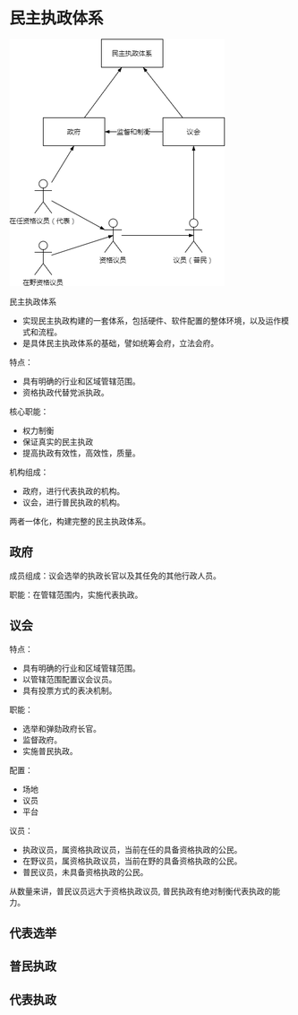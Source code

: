 # 民主执政体系
![democracy-architecture-diagram](democracy-architecture.png)

民主执政体系

* 实现民主执政构建的一套体系，包括硬件、软件配置的整体环境，以及运作模式和流程。
* 是具体民主执政体系的基础，譬如统筹会府，立法会府。

特点：

* 具有明确的行业和区域管辖范围。
* 资格执政代替党派执政。

核心职能：

* 权力制衡
* 保证真实的民主执政
* 提高执政有效性，高效性，质量。

机构组成：

* 政府，进行代表执政的机构。
* 议会，进行普民执政的机构。

两者一体化，构建完整的民主执政体系。

## 政府

成员组成：议会选举的执政长官以及其任免的其他行政人员。

职能：在管辖范围内，实施代表执政。

## 议会

特点：

* 具有明确的行业和区域管辖范围。
* 以管辖范围配置议会议员。
* 具有投票方式的表决机制。

职能：

* 选举和弹劾政府长官。
* 监督政府。
* 实施普民执政。

配置：

* 场地
* 议员
* 平台

议员：

* 执政议员，属资格执政议员，当前在任的具备资格执政的公民。
* 在野议员，属资格执政议员，当前在野的具备资格执政的公民。
* 普民议员，未具备资格执政的公民。

从数量来讲，普民议员远大于资格执政议员, 普民执政有绝对制衡代表执政的能力。

## 代表选举



## 普民执政



## 代表执政